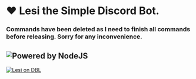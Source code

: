 # ❤️ Lesi the Simple Discord Bot.
### Commands have been deleted as I need to finish all commands before releasing. Sorry for any inconvenience.
![Powered by NodeJS](https://img.shields.io/badge/powered%20by-nodejs-blue.svg)
--------------------------------
[![Lesi on DBL](https://discordbots.org/api/widget/589850196675133490.svg)](https://discordbots.org/bot/589850196675133490)
